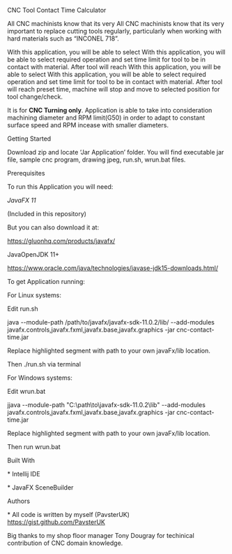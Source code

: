 CNC Tool Contact Time Calculator

All CNC machinists know that its very <span id="anchor"></span>All CNC machinists know that its very important to replace cutting tools regularly, particularly when working with hard materials such as “INCONEL 718”.

With this application, you will be able to select <span id="anchor-1"></span>With this application, you will be able to select required operation and set time limit for tool to be in contact with material. After tool will reach <span id="anchor-2"></span>With this application, you will be able to select <span id="anchor-1"></span>With this application, you will be able to select required operation and set time limit for tool to be in contact with material. After tool will reach preset time, machine will stop and move to selected position for tool change/check.

It is for **CNC Turning only**. Application is able to take into consideration machining diameter and RPM limit(G50) in order to adapt to constant surface speed and RPM incease with smaller diameters.

Getting Started

Download zip and locate ‘Jar Application’ folder. You will find executable jar file, sample cnc program, drawing jpeg, run.sh, wrun.bat files.

Prerequisites

To run this Application you will need:

*JavaFX 11*

(Included in this repository)

But you can also download it at:

<https://gluonhq.com/products/javafx/>

JavaOpenJDK 11+

https://www.oracle.com/java/technologies/javase-jdk15-downloads.html/

To get Application running:

For Linux systems:

Edit run.sh

java --module-path /path/to/javafx/javafx-sdk-11.0.2/lib/ --add-modules javafx.controls,javafx.fxml,javafx.base,javafx.graphics -jar cnc-contact-time.jar

Replace highlighted segment with path to your own javaFx/lib location.

Then ./run.sh via terminal

For Windows systems:

Edit wrun.bat

jjava --module-path "C:\\path\\to\\javafx-sdk-11.0.2\\lib" --add-modules javafx.controls,javafx.fxml,javafx.base,javafx.graphics -jar cnc-contact-time.jar

Replace highlighted segment with path to your own javaFx/lib location.

Then run wrun.bat

Built With

\* Intellij IDE

\* JavaFX SceneBuilder

Authors

\* All code is written by myself (PavsterUK) https://gist.github.com/PavsterUK

Big thanks to my shop floor manager Tony Dougray for techinical contribution of CNC domain knowledge.
